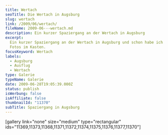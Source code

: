 ```yaml
---
title: Wertach
seoTitle: Die Wertach in Augsburg
slug: wertach
link: /2009/06/wertach/
fileName: 2009-06---wertach.md
description: Ein kurzer Spaziergang an der Wertach in Augsburg
excerpt:
  Ein kurzer Spaziergang an der Wertach in Augsburg und schon habe ich wieder
  Fotos im Kasten.
focusKeyword: Wertach
labels:
  - Augsburg
  - Ausflug
  - Wertach
type: Galerie
typeName: Galerie
date: 2009-06-28T19:05:39.000Z
status: publish
isWerbung: false
isAffiliate: false
thumbnailId: "11370"
subTitle: Spaziergang in Augsburg
---
```


[gallery link="none" size="medium" type="rectangular"
ids="11369,11373,11368,11371,11372,11374,11375,11376,11377,11370"]
